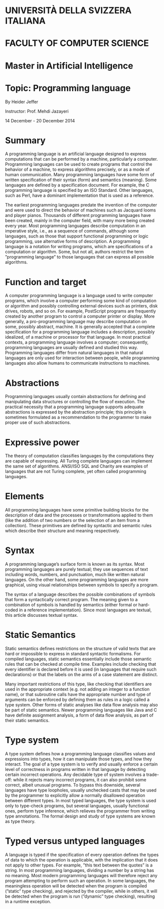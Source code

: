 # <span class="smallcaps">UNIVERSITÀ DELLA SVIZZERA ITALIANA</span>

# FACULTY OF COMPUTER SCIENCE

# Master in Artificial Intelligence

# Topic: Programming language

By Heider Jeffer

Instructor: Prof. Mehdi Jazayeri

14 December - 20 December 2014

# Summary

A programming language is an artificial language designed to express
computations that can be performed by a machine, particularly a
computer. Programming languages can be used to create programs that
control the behavior of a machine, to express algorithms precisely, or
as a mode of human communication. Many programming languages have some
form of written specification of their syntax (form) and semantics
(meaning). Some languages are defined by a specification document. For
example, the C programming language is specified by an ISO Standard.
Other languages, such as Perl, have a dominant implementation that is
used as a reference.

The earliest programming languages predate the invention of the computer
and were used to direct the behavior of machines such as Jacquard looms
and player pianos. Thousands of different programming languages have
been created, mainly in the computer field, with many more being created
every year. Most programming languages describe computation in an
imperative style, i.e., as a sequence of commands, although some
languages, such as those that support functional programming or logic
programming, use alternative forms of description. A programming
language is a notation for writing programs, which are specifications of
a computation or algorithm. Some, but not all, authors restrict the term
”programming language” to those languages that can express all possible
algorithms.

# Function and target

A computer programming language is a language used to write computer
programs, which involve a computer performing some kind of computation
or algorithm and possibly controlling external devices such as printers,
disk drives, robots, and so on. For example, PostScript programs are
frequently created by another program to control a computer printer or
display. More generally, a pro-programming language may describe
computation on some, possibly abstract, machine. It is generally
accepted that a complete specification for a programming language
includes a description, possibly idealized, of a machine or processor
for that language. In most practical contexts, a programming language
involves a computer; consequently, programming languages are usually
defined and studied this way. Programming languages differ from natural
languages in that natural languages are only used for interaction
between people, while programming languages also allow humans to
communicate instructions to machines.

# Abstractions

Programming languages usually contain abstractions for defining and
manipulating data structures or controlling the flow of execution. The
practical necessity that a programming language supports adequate
abstractions is expressed by the abstraction principle; this principle
is sometimes formulated as a recommendation to the programmer to make
proper use of such abstractions.

# Expressive power

The theory of computation classifies languages by the computations they
are capable of expressing. All Turing complete languages can implement
the same set of algorithms. ANSI/ISO SQL and Charity are examples of
languages that are not Turing complete, yet often called programming
languages.

# Elements

All programming languages have some primitive building blocks for the
description of data and the processes or transformations applied to them
(like the addition of two numbers or the selection of an item from a
collection). These primitives are defined by syntactic and semantic
rules which describe their structure and meaning respectively.

# Syntax

A programming language’s surface form is known as its syntax. Most
programming languages are purely textual; they use sequences of text
including words, numbers, and punctuation, much like written natural
languages. On the other hand, some programming languages are more
graphical, using visual relationships between symbols to specify a
program.

The syntax of a language describes the possible combinations of symbols
that form a syntactically correct program. The meaning given to a
combination of symbols is handled by semantics (either formal or
hard-coded in a reference implementation). Since most languages are
textual, this article discusses textual syntax.

# Static Semantics

Static semantics defines restrictions on the structure of valid texts
that are hard or impossible to express in standard syntactic formalisms.
For compiled languages, static semantics essentially include those
semantic rules that can be checked at compile time. Examples include
checking that every identifier is declared before it is used (in
languages that require such declarations) or that the labels on the arms
of a case statement are distinct.

Many important restrictions of this type, like checking that identifiers
are used in the appropriate context (e.g. not adding an integer to a
function name), or that subroutine calls have the appropriate number and
type of arguments can be enforced by defining them as rules in a logic
called a type system. Other forms of static analyses like data flow
analysis may also be part of static semantics. Newer programming
languages like Java and C have definite assignment analysis, a form of
data flow analysis, as part of their static semantics.

# Type system

A type system defines how a programming language classifies values and
expressions into types, how it can manipulate those types, and how they
interact. The goal of a type system is to verify and usually enforce a
certain level of correctness in programs written in that language by
detecting certain incorrect operations. Any decidable type of system
involves a trade-off: while it rejects many incorrect programs, it can
also prohibit some correct, albeit unusual programs. To bypass this
downside, several languages have type loopholes, usually unchecked casts
that may be used by the programmer to explicitly allow a normally
disallowed operation between different types. In most typed languages,
the type system is used only to type-check programs, but several
languages, usually functional ones, perform type inference, which
relieves the programmer from writing type annotations. The formal design
and study of type systems are known as type theory.

# Typed versus untyped languages

A language is typed if the specification of every operation defines the
types of data to which the operation is applicable, with the implication
that it does not apply to other types. For example, ”this text between
the quotes” is a string. In most programming languages, dividing a
number by a string has no meaning. Most modern programming languages
will therefore reject any program attempting to perform such an
operation. In some languages, the meaningless operation will be detected
when the program is compiled (”static” type checking), and rejected by
the compiler, while in others, it will be detected when the program is
run (”dynamic” type checking), resulting in a runtime exception.
